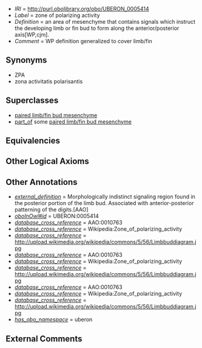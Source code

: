  * *IRI* = http://purl.obolibrary.org/obo/UBERON_0005414
 * *Label* = zone of polarizing activity
 * *Definition* = an area of mesenchyme that contains signals which instruct the developing limb or fin bud to form along the anterior/posterior axis[WP,cjm].
 * *Comment* = WP definition generalized to cover limb/fin

## Synonyms

 * ZPA
 * zona activitatis polarisantis

## Superclasses

 * [paired limb/fin bud mesenchyme](../../UBERON/29/UBERON_0010329.md)
 * [part_of](../../BFO/50/BFO_0000050.md) some [paired limb/fin bud mesenchyme](../../UBERON/29/UBERON_0010329.md)

## Equivalencies


## Other Logical Axioms


## Other Annotations

 * *[external_definition](../../UBPROP/01/UBPROP_0000001.md)* = Morphologically indistinct signaling region found in the posterior portion of the limb bud. Associated with anterior-posterior patterning of the digits.[AAO]
 * *[oboInOwl#id](../../id/oboInOwl#id.md)* = UBERON:0005414
 * *[database_cross_reference](../../ef/oboInOwl#hasDbXref.md)* = AAO:0010763
 * *[database_cross_reference](../../ef/oboInOwl#hasDbXref.md)* = Wikipedia:Zone_of_polarizing_activity
 * *[database_cross_reference](../../ef/oboInOwl#hasDbXref.md)* = http://upload.wikimedia.org/wikipedia/commons/5/56/Limbbuddiagram.jpg
 * *[database_cross_reference](../../ef/oboInOwl#hasDbXref.md)* = AAO:0010763
 * *[database_cross_reference](../../ef/oboInOwl#hasDbXref.md)* = Wikipedia:Zone_of_polarizing_activity
 * *[database_cross_reference](../../ef/oboInOwl#hasDbXref.md)* = http://upload.wikimedia.org/wikipedia/commons/5/56/Limbbuddiagram.jpg
 * *[database_cross_reference](../../ef/oboInOwl#hasDbXref.md)* = AAO:0010763
 * *[database_cross_reference](../../ef/oboInOwl#hasDbXref.md)* = Wikipedia:Zone_of_polarizing_activity
 * *[database_cross_reference](../../ef/oboInOwl#hasDbXref.md)* = http://upload.wikimedia.org/wikipedia/commons/5/56/Limbbuddiagram.jpg
 * *[has_obo_namespace](../../ce/oboInOwl#hasOBONamespace.md)* = uberon

## External Comments


